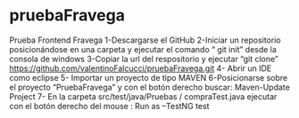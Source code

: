# pruebaFravega
Prueba Frontend Fravega
1-Descargarse el GitHub
2-Iniciar un repositorio  posicionándose en una carpeta y ejecutar el comando “ git init” desde la consola de windows
3-Copiar la url del respositorio y ejecutar “git clone”
https://github.com/valentinoFalcucci/pruebaFravega.git
4- Abrir un IDE como eclipse
5- Importar un proyecto de tipo MAVEN
6-Posicionarse sobre el proyecto “PruebaFravega”  y con el botón derecho buscar:  Maven-Update Project
7- En la carpeta src/test/java/Pruebas / compraTest.java ejecutar con el botón derecho del  mouse : Run as –TestNG test
